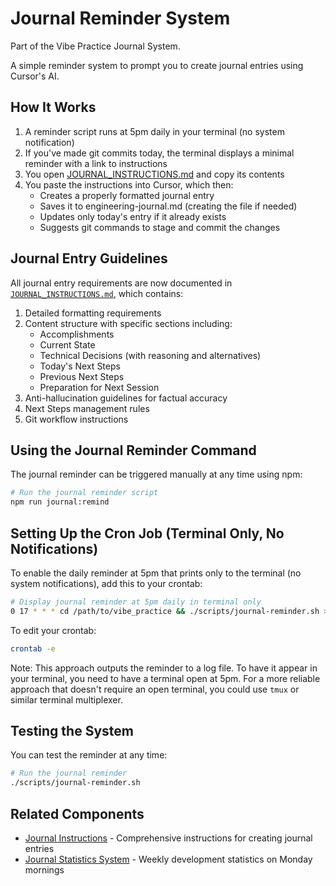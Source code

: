 # Journal Reminder System

Part of the Vibe Practice Journal System.

A simple reminder system to prompt you to create journal entries using Cursor's AI.

## How It Works

1. A reminder script runs at 5pm daily in your terminal (no system notification)
2. If you've made git commits today, the terminal displays a minimal reminder with a link to instructions
3. You open [JOURNAL_INSTRUCTIONS.md](./JOURNAL_INSTRUCTIONS.md) and copy its contents
4. You paste the instructions into Cursor, which then:
   - Creates a properly formatted journal entry 
   - Saves it to engineering-journal.md (creating the file if needed)
   - Updates only today's entry if it already exists
   - Suggests git commands to stage and commit the changes

## Journal Entry Guidelines

All journal entry requirements are now documented in [`JOURNAL_INSTRUCTIONS.md`](./JOURNAL_INSTRUCTIONS.md), which contains:

1. Detailed formatting requirements
2. Content structure with specific sections including:
   - Accomplishments
   - Current State
   - Technical Decisions (with reasoning and alternatives)
   - Today's Next Steps
   - Previous Next Steps
   - Preparation for Next Session
3. Anti-hallucination guidelines for factual accuracy
4. Next Steps management rules
5. Git workflow instructions

## Using the Journal Reminder Command

The journal reminder can be triggered manually at any time using npm:

```bash
# Run the journal reminder script
npm run journal:remind
```

## Setting Up the Cron Job (Terminal Only, No Notifications)

To enable the daily reminder at 5pm that prints only to the terminal (no system notifications), add this to your crontab:

```bash
# Display journal reminder at 5pm daily in terminal only
0 17 * * * cd /path/to/vibe_practice && ./scripts/journal-reminder.sh >> ~/journal-reminders.log 2>&1
```

To edit your crontab:
```bash
crontab -e
```

Note: This approach outputs the reminder to a log file. To have it appear in your terminal, you need to have a terminal open at 5pm. For a more reliable approach that doesn't require an open terminal, you could use `tmux` or similar terminal multiplexer.

## Testing the System

You can test the reminder at any time:

```bash
# Run the journal reminder
./scripts/journal-reminder.sh
```

## Related Components

- [Journal Instructions](./JOURNAL_INSTRUCTIONS.md) - Comprehensive instructions for creating journal entries
- [Journal Statistics System](./JOURNAL_STATISTICS.md) - Weekly development statistics on Monday mornings 